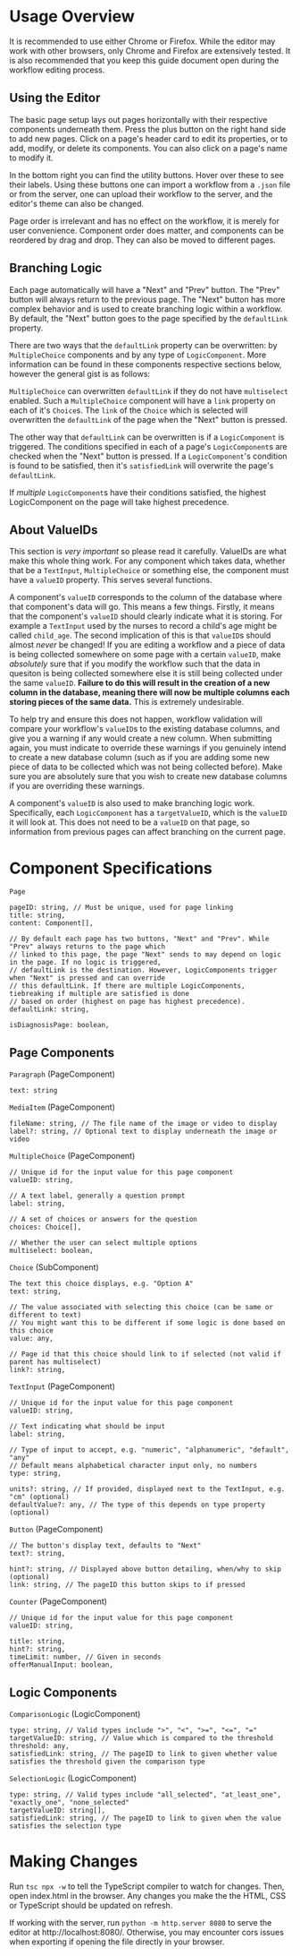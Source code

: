 # Usage Overview

It is recommended to use either Chrome or Firefox. While the editor may work with other browsers, only Chrome and Firefox are extensively tested. It is also recommended that you keep this guide document open during the workflow editing process.

## Using the Editor

The basic page setup lays out pages horizontally with their respective components underneath them. Press the plus button on the right hand side to add new pages. Click on a page's header card to edit its properties, or to add, modify, or delete its components. You can also click on a page's name to modify it.

In the bottom right you can find the utility buttons. Hover over these to see their labels. Using these buttons one can import a workflow from a `.json` file or from the server, one can upload their workflow to the server, and the editor's theme can also be changed.

Page order is irrelevant and has no effect on the workflow, it is merely for user convenience. Component order does matter, and components can be reordered by drag and drop. They can also be moved to different pages.

## Branching Logic

Each page automatically will have a "Next" and "Prev" button. The "Prev" button will always return to the previous page. The "Next" button has more complex behavior and is used to create branching logic within a workflow. By default, the "Next" button goes to the page specified by the `defaultLink` property.

There are two ways that the `defaultLink` property can be overwritten: by `MultipleChoice` components and by any type of `LogicComponent`. More information can be found in these components respective sections below, however the general gist is as follows:

`MultipleChoice` can overwritten `defaultLink` if they do not have `multiselect` enabled. Such a `MultipleChoice` component will have a `link` property on each of it's `Choice`s. The `link` of the `Choice` which is selected will overwritten the `defaultLink` of the page when the "Next" button is pressed.

The other way that `defaultLink` can be overwritten is if a `LogicComponent` is triggered. The conditions specified in each of a page's `LogicComponent`s are checked when the "Next" button is pressed. If a `LogicComponent`'s condition is found to be satisfied, then it's `satisfiedLink` will overwrite the page's `defaultLink`.

If *multiple* `LogicComponent`s have their conditions satisfied, the highest LogicComponent on the page will take highest precedence.

## About ValueIDs

This section is *very important* so please read it carefully. ValueIDs are what make this whole thing work. For any component which takes data, whether that be a `TextInput`, `MultipleChoice` or something else, the component must have a `valueID` property. This serves several functions.

A component's `valueID` corresponds to the column of the database where that component's data will go. This means a few things. Firstly, it means that the component's `valueID` should clearly indicate what it is storing. For example a `TextInput` used by the nurses to record a child's age might be called `child_age`. The second implication of this is that `valueID`s should almost *never* be changed! If you are editing a workflow and a piece of data is being collected somewhere on some page with a certain `valueID`, make *absolutely* sure that if you modify the workflow such that the data in quesiton is being collected somewhere else it is still being collected under the same `valueID`. **Failure to do this will result in the creation of a new column in the database, meaning there will now be multiple columns each storing pieces of the same data.** This is extremely undesirable.

To help try and ensure this does not happen, workflow validation will compare your workflow's `valueID`s to the existing database columns, and give you a warning if any would create a new column. When submitting again, you must indicate to override these warnings if you genuinely intend to create a new database column (such as if you are adding some new piece of data to be collected which was not being collected before). Make sure you are absolutely sure that you wish to create new database columns if you are overriding these warnings.

A component's `valueID` is also used to make branching logic work. Specifically, each `LogicComponent` has a `targetValueID`, which is the `valueID` it will look at. This does not need to be a `valueID` on that page, so information from previous pages can affect branching on the current page.

# Component Specifications

`Page`

    pageID: string, // Must be unique, used for page linking
    title: string,
    content: Component[],

    // By default each page has two buttons, "Next" and "Prev". While "Prev" always returns to the page which
    // linked to this page, the page "Next" sends to may depend on logic in the page. If no logic is triggered,
    // defaultLink is the destination. However, LogicComponents trigger when "Next" is pressed and can override
    // this defaultLink. If there are multiple LogicComponents, tiebreaking if multiple are satisfied is done
    // based on order (highest on page has highest precedence). 
    defaultLink: string, 

    isDiagnosisPage: boolean,

## Page Components

`Paragraph` (PageComponent)

    text: string

`MediaItem` (PageComponent)

    fileName: string, // The file name of the image or video to display
    label?: string, // Optional text to display underneath the image or video

`MultipleChoice` (PageComponent)

    // Unique id for the input value for this page component
    valueID: string,

    // A text label, generally a question prompt
    label: string,

    // A set of choices or answers for the question
    choices: Choice[],

    // Whether the user can select multiple options
    multiselect: boolean,

`Choice` (SubComponent)

    The text this choice displays, e.g. "Option A"
    text: string,

    // The value associated with selecting this choice (can be same or different to text)
    // You might want this to be different if some logic is done based on this choice
    value: any,

    // Page id that this choice should link to if selected (not valid if parent has multiselect)
    link?: string,

`TextInput` (PageComponent)

    // Unique id for the input value for this page component
    valueID: string,

    // Text indicating what should be input
    label: string,

    // Type of input to accept, e.g. "numeric", "alphanumeric", "default", "any"
    // Default means alphabetical character input only, no numbers
    type: string,

    units?: string, // If provided, displayed next to the TextInput, e.g. "cm" (optional)
    defaultValue?: any, // The type of this depends on type property (optional)

`Button` (PageComponent)

    // The button's display text, defaults to "Next"
    text?: string,

    hint?: string, // Displayed above button detailing, when/why to skip (optional)
    link: string, // The pageID this button skips to if pressed

`Counter` (PageComponent)

    // Unique id for the input value for this page component
    valueID: string,

    title: string,
    hint?: string,
    timeLimit: number, // Given in seconds
    offerManualInput: boolean,

## Logic Components

`ComparisonLogic` (LogicComponent)

    type: string, // Valid types include ">", "<", ">=", "<=", "="
    targetValueID: string, // Value which is compared to the threshold
    threshold: any,
    satisfiedLink: string, // The pageID to link to given whether value satisfies the threshold given the comparison type
    
`SelectionLogic` (LogicComponent)

    type: string, // Valid types include "all_selected", "at_least_one", "exactly_one", "none_selected"
    targetValueID: string[],
    satisfiedLink: string, // The pageID to link to given when the value satisfies the selection type

# Making Changes

Run `tsc npx -w` to tell the TypeScript compiler to watch for changes. Then, open index.html in the browser. Any changes you make the the HTML, CSS or TypeScript should be updated on refresh.

If working with the server, run `python -m http.server 8080` to serve the editor at http://localhost:8080/. Otherwise, you may encounter cors issues when exporting if opening the file directly in your browser.